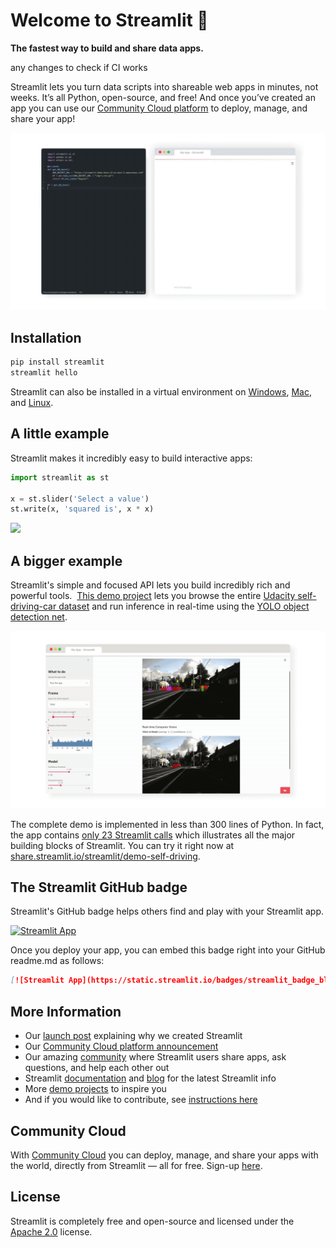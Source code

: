 # Welcome to Streamlit :wave:

**The fastest way to build and share data apps.**

any changes to check if CI works

Streamlit lets you turn data scripts into shareable web apps in minutes, not weeks. It’s all Python, open-source, and free! And once you’ve created an app you can use our [Community Cloud platform](https://streamlit.io/cloud) to deploy, manage, and share your app!

![Example of live coding an app in Streamlit|635x380](https://raw.githubusercontent.com/streamlit/docs/main/public/images/Streamlit_overview.gif)

## Installation

```bash
pip install streamlit
streamlit hello
```

Streamlit can also be installed in a virtual environment on [Windows](https://github.com/streamlit/streamlit/wiki/Installing-in-a-virtual-environment#on-windows), [Mac](https://github.com/streamlit/streamlit/wiki/Installing-in-a-virtual-environment#on-mac--linux), and [Linux](https://github.com/streamlit/streamlit/wiki/Installing-in-a-virtual-environment#on-mac--linux).

## A little example

Streamlit makes it incredibly easy to build interactive apps:

```python
import streamlit as st

x = st.slider('Select a value')
st.write(x, 'squared is', x * x)
```

<img src="https://raw.githubusercontent.com/streamlit/docs/main/public/images/simple_example.png"/>

## A bigger example

Streamlit's simple and focused API lets you build incredibly rich and powerful tools.  [This demo project](https://github.com/streamlit/demo-self-driving) lets you browse the entire [Udacity self-driving-car dataset](https://github.com/udacity/self-driving-car) and run inference in real-time using the [YOLO object detection net](https://pjreddie.com/darknet/yolo).

![Final App Animation](https://raw.githubusercontent.com/streamlit/docs/main/public/images/complex_app_example.gif)

The complete demo is implemented in less than 300 lines of Python. In fact, the app contains [only 23 Streamlit calls](https://github.com/streamlit/demo-self-driving/blob/master/streamlit_app.py) which illustrates all the major building blocks of Streamlit. You can try it right now at [share.streamlit.io/streamlit/demo-self-driving](https://share.streamlit.io/streamlit/demo-self-driving).

## The Streamlit GitHub badge

Streamlit's GitHub badge helps others find and play with your Streamlit app.

[![Streamlit App](https://static.streamlit.io/badges/streamlit_badge_black_white.svg)](https://share.streamlit.io/streamlit/demo-face-gan)

Once you deploy your app, you can embed this badge right into your GitHub readme.md as follows:

```markdown
[![Streamlit App](https://static.streamlit.io/badges/streamlit_badge_black_white.svg)](https://share.streamlit.io/yourGitHubName/yourRepo/yourApp/)
```

## More Information

- Our [launch post](https://towardsdatascience.com/coding-ml-tools-like-you-code-ml-models-ddba3357eace?source=friends_link&sk=f7774c54571148b33cde3ba6c6310086) explaining why we created Streamlit
- Our [Community Cloud platform announcement](https://blog.streamlit.io/introducing-streamlit-cloud)
- Our amazing [community](https://discuss.streamlit.io/) where Streamlit users share apps, ask questions, and help each other out
- Streamlit [documentation](https://docs.streamlit.io/) and [blog](https://blog.streamlit.io) for the latest Streamlit info
- More [demo projects](https://github.com/streamlit/) to inspire you
- And if you would like to contribute, see [instructions here](https://github.com/streamlit/streamlit/wiki/Contributing)

## Community Cloud

With [Community Cloud](https://streamlit.io/cloud) you can deploy, manage, and share your apps with the world, directly from Streamlit — all for free. Sign-up [here](https://share.streamlit.io/signup).

## License

Streamlit is completely free and open-source and licensed under the [Apache 2.0](https://www.apache.org/licenses/LICENSE-2.0) license.
